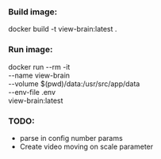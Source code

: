 ### Build image:
docker build -t view-brain:latest .

### Run image:
docker run --rm -it \
    --name view-brain \
    --volume $(pwd)/data:/usr/src/app/data \
    --env-file .env \
    view-brain:latest
    
### TODO:
- parse in config number params
- Create video moving on scale parameter
